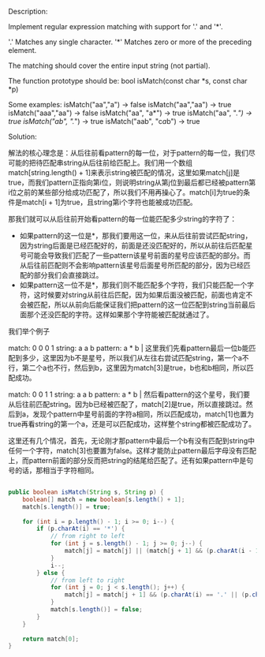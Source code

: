Description:

Implement regular expression matching with support for '.' and '*'.

'.' Matches any single character.
'*' Matches zero or more of the preceding element.

The matching should cover the entire input string (not partial).

The function prototype should be:
bool isMatch(const char *s, const char *p)

Some examples:
isMatch("aa","a") → false
isMatch("aa","aa") → true
isMatch("aaa","aa") → false
isMatch("aa", "a*") → true
isMatch("aa", ".*") → true
isMatch("ab", ".*") → true
isMatch("aab", "c*a*b") → true

Solution:

解法的核心理念是：从后往前看pattern的每一位，对于pattern的每一位，我们尽可能的把待匹配串string从后往前给匹配上。我们用一个数组match[string.length() + 1]来表示string被匹配的情况，这里如果match[j]是true，而我们pattern正指向第i位，则说明string从第j位到最后都已经被pattern第i位之前的某些部分给成功匹配了，所以我们不用再操心了。match[i]为true的条件是match[i + 1]为true，且string第i个字符也能被成功匹配。

那我们就可以从后往前开始看pattern的每一位能匹配多少string的字符了：

 - 如果pattern的这一位是*，那我们要用这一位，来从后往前尝试匹配string，因为string后面是已经匹配好的，前面是还没匹配好的，所以从前往后匹配星号可能会导致我们匹配了一些pattern该星号前面的星号应该匹配的部分。而从后往前匹配则不会影响pattern该星号后面星号所匹配的部分，因为已经匹配的部分我们会直接跳过。
 - 如果pattern这一位不是*，那我们则不能匹配多个字符，我们只能匹配一个字符，这时候要对string从前往后匹配，因为如果后面没被匹配，前面也肯定不会被匹配，所以从前向后能保证我们把pattern的这一位匹配到string当前最后面那个还没匹配的字符。这样如果那个字符能被匹配就通过了。

 我们举个例子

match:   0 0 0 1
string:  a a b
pattern: a * b
             |
这里我们先看pattern最后一位b能匹配到多少，这里因为b不是星号，所以我们从左往右尝试匹配string，第一个a不行，第二个a也不行，然后到b，这里因为match[3]是true，b也和b相同，所以匹配成功。

match:   0 0 1 1
string:  a a b
pattern: a * b
           |
然后看pattern的这个星号，我们要从后往前匹配string。因为b已经被匹配了，match[2]是true，所以直接跳过。然后到a，发现个pattern中星号前面的字符a相同，所以匹配成功，match[1]也置为true再看string的第一个a，还是可以匹配成功，这样整个string都被匹配成功了。

这里还有几个情况，首先，无论刚才那pattern中最后一个b有没有匹配到string中任何一个字符，match[3]也要置为false。这样才能防止pattern最后字母没有匹配上，而pattern前面的部分反而把string的结尾给匹配了。还有如果pattern中是句号的话，那相当于字符相同。

```java

public boolean isMatch(String s, String p) {
    boolean[] match = new boolean[s.length() + 1];
    match[s.length()] = true;
    
    for (int i = p.length() - 1; i >= 0; i--) {
        if (p.charAt(i) == '*') {
            // from right to left 
            for (int j = s.length() - 1; j >= 0; j--) {
                match[j] = match[j] || (match[j + 1] && (p.charAt(i - 1) == '.' || (p.charAt(i - 1) == s.charAt(j))));
            }
            i--;
        } else {
            // from left to right
            for (int j = 0; j < s.length(); j++) {
                match[j] = match[j + 1] && (p.charAt(i) == '.' || (p.charAt(i) == s.charAt(j)));
            }
            match[s.length()] = false;
        }
    }
    
    return match[0];
}
```